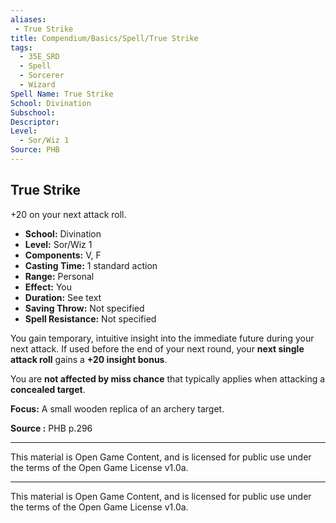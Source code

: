 ```yaml
---
aliases:
 - True Strike
title: Compendium/Basics/Spell/True Strike
tags:  
  - 35E_SRD  
  - Spell  
  - Sorcerer  
  - Wizard  
Spell Name: True Strike
School: Divination
Subschool: 
Descriptor: 
Level:
  - Sor/Wiz 1
Source: PHB
---
```


## True Strike

+20 on your next attack roll.

- **School:** Divination  
- **Level:** Sor/Wiz 1  
- **Components:** V, F  
- **Casting Time:** 1 standard action  
- **Range:** Personal  
- **Effect:** You  
- **Duration:** See text  
- **Saving Throw:** Not specified  
- **Spell Resistance:** Not specified  

You gain temporary, intuitive insight into the immediate future during your next attack. If used before the end of your next round, your **next single attack roll** gains a **+20 insight bonus**.

You are **not affected by miss chance** that typically applies when attacking a **concealed target**.

**Focus:** A small wooden replica of an archery target.


**Source :** PHB p.296

---

This material is Open Game Content, and is licensed for public use under  
the terms of the Open Game License v1.0a.

---

This material is Open Game Content, and is licensed for public use under the terms of the Open Game License v1.0a.

